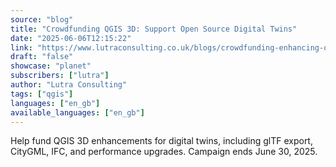 ```yaml
---
source: "blog"
title: "Crowdfunding QGIS 3D: Support Open Source Digital Twins"
date: "2025-06-06T12:15:22"
link: "https://www.lutraconsulting.co.uk/blogs/crowdfunding-enhancing-qgis-3d-for-open-source-digital-twins?utm_source=qgis"
draft: "false"
showcase: "planet"
subscribers: ["lutra"]
author: "Lutra Consulting"
tags: ["qgis"]
languages: ["en_gb"]
available_languages: ["en_gb"]
---
```


Help fund QGIS 3D enhancements for digital twins, including glTF export, CityGML, IFC, and performance upgrades. Campaign ends June 30, 2025.
